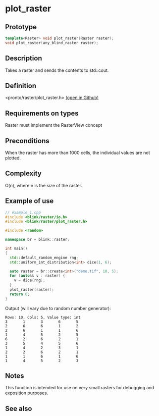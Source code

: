 # plot_raster

## Prototype
```cpp
template<Raster> void plot_raster(Raster raster);
void plot_raster(any_blind_raster raster);
```
  
## Description
Takes a raster and sends the contents to std::cout. 

## Definition
<pronto/raster/plot_raster.h> [(open in Github)](https://github.com/ahhz/raster/blob/master/include/pronto/raster/plot_raster.h)

## Requirements on types
Raster must implement the RasterView concept

## Preconditions
When the raster has more than 1000 cells, the individual values are not plotted.

## Complexity
O(n), where n is the size of the raster.

## Example of use
```cpp
// example_1.cpp
#include <blink/raster/io.h>
#include <blink/raster/plot_raster.h>

#include <random>

namespace br = blink::raster;

int main()
{
  std::default_random_engine rng;
  std::uniform_int_distribution<int> dice(1, 6);

  auto raster = br::create<int>("demo.tif", 10, 5);
  for (auto&& v : raster) {
    v = dice(rng);
  }
  plot_raster(raster);
  return 0;
}
```
Output (will vary due to random number generator):
```
Rows: 10, Cols: 5, Value type: int
3       1       3       6       5
2       6       6       1       2
2       6       1       1       6
1       4       5       2       5
6       2       6       2       1
3       5       4       5       6
1       4       2       3       1
2       2       6       2       1
1       1       6       1       6
1       4       5       2       3
```
## Notes
This function is intended for use on very small rasters for debugging and exposition purposes. 

## See also

